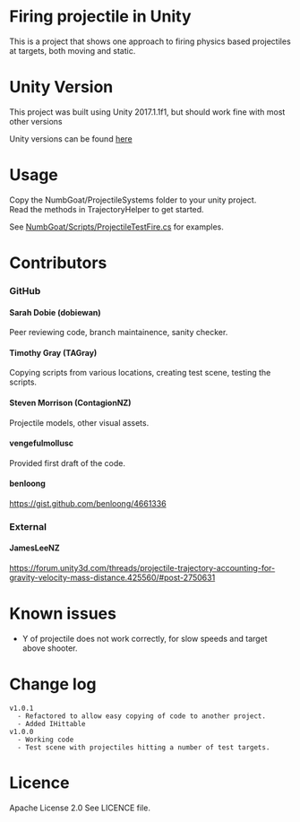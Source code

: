 # Firing projectile in Unity
This is a project that shows one approach to firing physics based projectiles at targets,
both moving and static.

# Unity Version
This project was built using Unity 2017.1.1f1, but should work fine with most other versions

Unity versions can be found [here](https://unity3d.com/get-unity/download/archive)

# Usage
Copy the NumbGoat/ProjectileSystems folder to your unity project.  
Read the methods in TrajectoryHelper to get started.  

See [NumbGoat/Scripts/ProjectileTestFire.cs](Assets/NumbGoat/Scripts/ProjectileTestFire.cs) for examples.  

# Contributors

### GitHub
#### Sarah Dobie (dobiewan)
Peer reviewing code, branch maintainence, sanity checker.

#### Timothy Gray (TAGray)
Copying scripts from various locations, creating test scene, testing the scripts.

#### Steven Morrison (ContagionNZ)
Projectile models, other visual assets.

#### vengefulmollusc
Provided first draft of the code.

#### benloong
https://gist.github.com/benloong/4661336

### External
#### JamesLeeNZ
https://forum.unity3d.com/threads/projectile-trajectory-accounting-for-gravity-velocity-mass-distance.425560/#post-2750631



# Known issues
* Y of projectile does not work correctly, for slow speeds and target above shooter.

# Change log
```
v1.0.1
  - Refactored to allow easy copying of code to another project.
  - Added IHittable
v1.0.0
  - Working code
  - Test scene with projectiles hitting a number of test targets.
```

# Licence
Apache License 2.0
See LICENCE file.